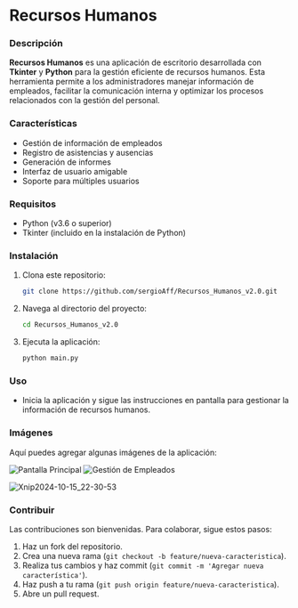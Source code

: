 # Recursos Humanos

### Descripción
**Recursos Humanos** es una aplicación de escritorio desarrollada con **Tkinter** y **Python** para la gestión eficiente de recursos humanos. Esta herramienta permite a los administradores manejar información de empleados, facilitar la comunicación interna y optimizar los procesos relacionados con la gestión del personal.

### Características
- Gestión de información de empleados
- Registro de asistencias y ausencias
- Generación de informes
- Interfaz de usuario amigable
- Soporte para múltiples usuarios

### Requisitos
- Python (v3.6 o superior)
- Tkinter (incluido en la instalación de Python)

### Instalación
1. Clona este repositorio:
    ```bash
    git clone https://github.com/sergioAff/Recursos_Humanos_v2.0.git
    ```
2. Navega al directorio del proyecto:
    ```bash
    cd Recursos_Humanos_v2.0
    ```
3. Ejecuta la aplicación:
    ```bash
    python main.py
    ```

### Uso
- Inicia la aplicación y sigue las instrucciones en pantalla para gestionar la información de recursos humanos.

### Imágenes
Aquí puedes agregar algunas imágenes de la aplicación:

![Pantalla Principal](![1](https://github.com/user-attachments/assets/c4d2efd1-c269-412d-acae-3f8e4169befd)
)
![Gestión de Empleados](![Xnip2024-10-15_22-30-40](https://github.com/user-attachments/assets/275dd459-d02a-48cf-9d9f-ef673c553521)
)

![Xnip2024-10-15_22-30-53](https://github.com/user-attachments/assets/7fe45a91-252d-42e6-9bf0-728bbb23ac00)


### Contribuir
Las contribuciones son bienvenidas. Para colaborar, sigue estos pasos:

1. Haz un fork del repositorio.
2. Crea una nueva rama (`git checkout -b feature/nueva-caracteristica`).
3. Realiza tus cambios y haz commit (`git commit -m 'Agregar nueva característica'`).
4. Haz push a tu rama (`git push origin feature/nueva-caracteristica`).
5. Abre un pull request.
